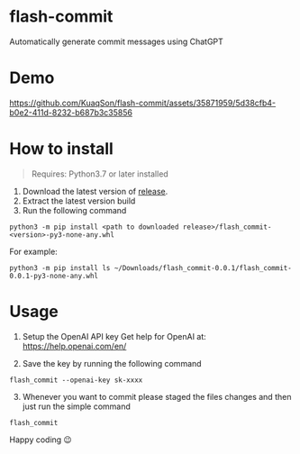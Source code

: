 # flash-commit

Automatically generate commit messages using ChatGPT

# Demo


https://github.com/KuaqSon/flash-commit/assets/35871959/5d38cfb4-b0e2-411d-8232-b687b3c35856



# How to install

> Requires: Python3.7 or later installed

1. Download the latest version of [release](https://github.com/KuaqSon/flash-commit/releases).
2. Extract the latest version build
3. Run the following command

```
python3 -m pip install <path to downloaded release>/flash_commit-<version>-py3-none-any.whl
```

For example:

```
python3 -m pip install ls ~/Downloads/flash_commit-0.0.1/flash_commit-0.0.1-py3-none-any.whl
```

# Usage

1. Setup the OpenAI API key
   Get help for OpenAI at: https://help.openai.com/en/

2. Save the key by running the following command

```
flash_commit --openai-key sk-xxxx
```

3. Whenever you want to commit please staged the files changes and then just run the simple command

```
flash_commit
```

Happy coding :wink:
